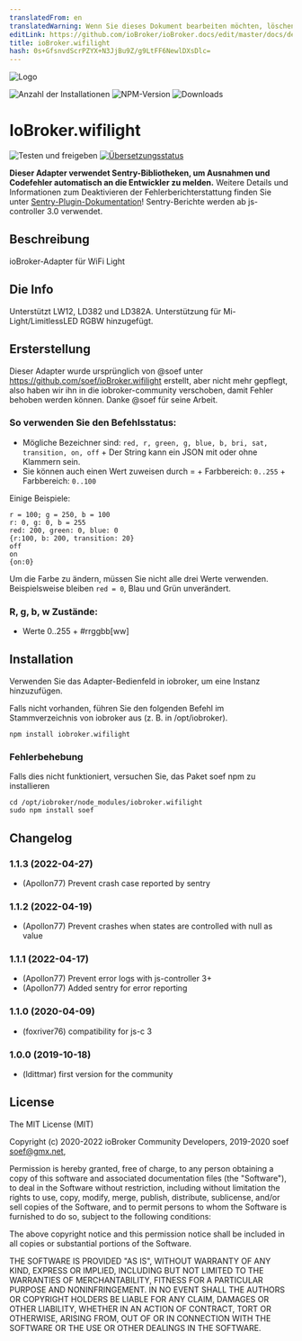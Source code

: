 ```yaml
---
translatedFrom: en
translatedWarning: Wenn Sie dieses Dokument bearbeiten möchten, löschen Sie bitte das Feld "translationsFrom". Andernfalls wird dieses Dokument automatisch erneut übersetzt
editLink: https://github.com/ioBroker/ioBroker.docs/edit/master/docs/de/adapterref/iobroker.wifilight/README.md
title: ioBroker.wifilight
hash: 0s+GfsnvdScrPZYX+N3JjBu9Z/g9LtFF6NewlDXsDlc=
---
```

![Logo](../../../en/adapterref/iobroker.wifilight/admin/wifilight.png)

![Anzahl der Installationen](http://iobroker.live/badges/wifilight-stable.svg)
![NPM-Version](http://img.shields.io/npm/v/iobroker.wifilight.svg)
![Downloads](https://img.shields.io/npm/dm/iobroker.wifilight.svg)

# IoBroker.wifilight
![Testen und freigeben](https://github.com/iobroker-community-adapters/iobroker.wifilight/workflows/Test%20and%20Release/badge.svg) [![Übersetzungsstatus](https://weblate.iobroker.net/widgets/adapters/-/wifilight/svg-badge.svg)](https://weblate.iobroker.net/engage/adapters/?utm_source=widget)

**Dieser Adapter verwendet Sentry-Bibliotheken, um Ausnahmen und Codefehler automatisch an die Entwickler zu melden.** Weitere Details und Informationen zum Deaktivieren der Fehlerberichterstattung finden Sie unter [Sentry-Plugin-Dokumentation](https://github.com/ioBroker/plugin-sentry#plugin-sentry)! Sentry-Berichte werden ab js-controller 3.0 verwendet.

## Beschreibung
ioBroker-Adapter für WiFi Light

## Die Info
Unterstützt LW12, LD382 und LD382A.
Unterstützung für Mi-Light/LimitlessLED RGBW hinzugefügt.

## Ersterstellung
Dieser Adapter wurde ursprünglich von @soef unter https://github.com/soef/ioBroker.wifilight erstellt, aber nicht mehr gepflegt, also haben wir ihn in die iobroker-community verschoben, damit Fehler behoben werden können. Danke @soef für seine Arbeit.

### So verwenden Sie den Befehlsstatus:
+ Mögliche Bezeichner sind: ``red, r, green, g, blue, b, bri, sat, transition, on, off`` + Der String kann ein JSON mit oder ohne Klammern sein.
+ Sie können auch einen Wert zuweisen durch = + Farbbereich: ```0..255``` + Farbbereich: ``0..100``

Einige Beispiele:

```
r = 100; g = 250, b = 100
r: 0, g: 0, b = 255
red: 200, green: 0, blue: 0
{r:100, b: 200, transition: 20}
off
on
{on:0}
```

Um die Farbe zu ändern, müssen Sie nicht alle drei Werte verwenden.
Beispielsweise bleiben ``` red = 0 ```, Blau und Grün unverändert.

### R, g, b, w Zustände:
+ Werte 0..255 + \#rrggbb[ww]

## Installation
Verwenden Sie das Adapter-Bedienfeld in iobroker, um eine Instanz hinzuzufügen.

Falls nicht vorhanden, führen Sie den folgenden Befehl im Stammverzeichnis von iobroker aus (z. B. in /opt/iobroker).

```
npm install iobroker.wifilight
```

### Fehlerbehebung
Falls dies nicht funktioniert, versuchen Sie, das Paket soef npm zu installieren

```
cd /opt/iobroker/node_modules/iobroker.wifilight
sudo npm install soef
```

## Changelog
### 1.1.3 (2022-04-27)
* (Apollon77) Prevent crash case reported by sentry

### 1.1.2 (2022-04-19)
* (Apollon77) Prevent crashes when states are controlled with null as value

### 1.1.1 (2022-04-17)
* (Apollon77) Prevent error logs with js-controller 3+
* (Apollon77) Added sentry for error reporting

### 1.1.0 (2020-04-09)
* (foxriver76) compatibility for js-c 3

### 1.0.0 (2019-10-18)
* (ldittmar) first version for the community

## License
The MIT License (MIT)

Copyright (c) 2020-2022 ioBroker Community Developers, 2019-2020 soef <soef@gmx.net>, 

Permission is hereby granted, free of charge, to any person obtaining a copy
of this software and associated documentation files (the "Software"), to deal
in the Software without restriction, including without limitation the rights
to use, copy, modify, merge, publish, distribute, sublicense, and/or sell
copies of the Software, and to permit persons to whom the Software is
furnished to do so, subject to the following conditions:

The above copyright notice and this permission notice shall be included in
all copies or substantial portions of the Software.

THE SOFTWARE IS PROVIDED "AS IS", WITHOUT WARRANTY OF ANY KIND, EXPRESS OR
IMPLIED, INCLUDING BUT NOT LIMITED TO THE WARRANTIES OF MERCHANTABILITY,
FITNESS FOR A PARTICULAR PURPOSE AND NONINFRINGEMENT. IN NO EVENT SHALL THE
AUTHORS OR COPYRIGHT HOLDERS BE LIABLE FOR ANY CLAIM, DAMAGES OR OTHER
LIABILITY, WHETHER IN AN ACTION OF CONTRACT, TORT OR OTHERWISE, ARISING FROM,
OUT OF OR IN CONNECTION WITH THE SOFTWARE OR THE USE OR OTHER DEALINGS IN
THE SOFTWARE.